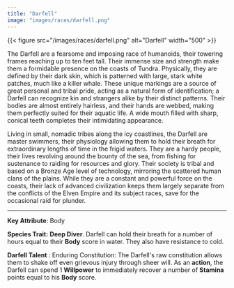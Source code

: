 ```yaml
---
title: "Darfell"
image: "images/races/darfell.png"
---
```

{{< figure src="/images/races/darfell.png" alt="Darfell" width="500" >}}

The Darfell are a fearsome and imposing race of humanoids, their towering frames reaching up to ten feet tall. Their immense size and strength make them a formidable presence on the coasts of Tundra. Physically, they are defined by their dark skin, which is patterned with large, stark white patches, much like a killer whale. These unique markings are a source of great personal and tribal pride, acting as a natural form of identification; a Darfell can recognize kin and strangers alike by their distinct patterns. Their bodies are almost entirely hairless, and their hands are webbed, making them perfectly suited for their aquatic life. A wide mouth filled with sharp, conical teeth completes their intimidating appearance.

Living in small, nomadic tribes along the icy coastlines, the Darfell are master swimmers, their physiology allowing them to hold their breath for extraordinary lengths of time in the frigid waters. They are a hardy people, their lives revolving around the bounty of the sea, from fishing for sustenance to raiding for resources and glory. Their society is tribal and based on a Bronze Age level of technology, mirroring the scattered human clans of the plains. While they are a constant and powerful force on the coasts, their lack of advanced civilization keeps them largely separate from the conflicts of the Elven Empire and its subject races, save for the occasional raid for plunder.

---

**Key Attribute**: Body

**Species Trait:** **Deep Diver**. Darfell can hold their breath for a number of hours equal to their **Body** score in water. They also have resistance to cold.

**Darfell Talent** : Enduring Constitution: The Darfell's raw constitution allows them to shake off even grievous injury through sheer will. As an **action**, the Darfell can spend 1 **Willpower** to immediately recover a number of **Stamina** points equal to his **Body** score.

